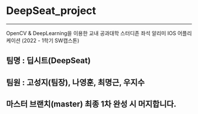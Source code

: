 # DeepSeat_project

---
OpenCV &amp; DeepLearning을 이용한 교내 공과대학 스터디존 좌석 알리미 IOS 어플리케이션 (2022 - 1학기 SW캡스톤)


## 팀명 : 딥시트(DeepSeat)
## 팀원 : 고성지(팀장), 나영훈, 최명근, 우지수
## 마스터 브랜치(master) 최종 1차 완성 시 머지합니다.
